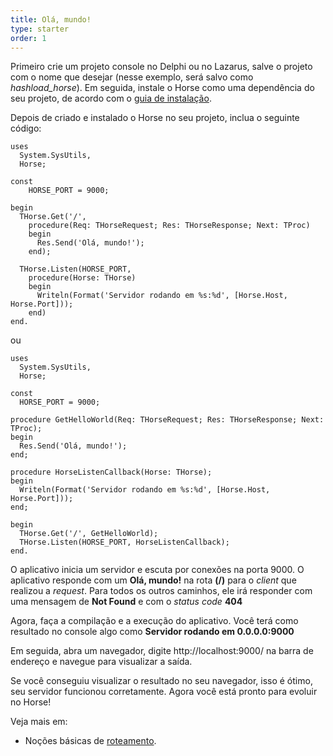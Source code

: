 ```yaml
---
title: Olá, mundo!
type: starter
order: 1
---
```


Primeiro crie um projeto console no Delphi ou no Lazarus, salve o projeto com o nome que desejar (nesse exemplo, será salvo como *hashload_horse*). Em seguida, instale o Horse como uma dependência do seu projeto, de acordo com o [guia de instalação](installation.html).

Depois de criado e instalado o Horse no seu projeto, inclua o seguinte código:

``` delphi
uses
  System.SysUtils,
  Horse;

const
    HORSE_PORT = 9000;

begin
  THorse.Get('/',
    procedure(Req: THorseRequest; Res: THorseResponse; Next: TProc)
    begin
      Res.Send('Olá, mundo!');
    end);

  THorse.Listen(HORSE_PORT,
    procedure(Horse: THorse)
    begin
      Writeln(Format('Servidor rodando em %s:%d', [Horse.Host, Horse.Port]));
    end)
end.
```
ou
``` delphi
uses
  System.SysUtils,
  Horse;

const
  HORSE_PORT = 9000;

procedure GetHelloWorld(Req: THorseRequest; Res: THorseResponse; Next: TProc);
begin
  Res.Send('Olá, mundo!');
end;

procedure HorseListenCallback(Horse: THorse);
begin
  Writeln(Format('Servidor rodando em %s:%d', [Horse.Host, Horse.Port]));
end;

begin
  THorse.Get('/', GetHelloWorld);
  THorse.Listen(HORSE_PORT, HorseListenCallback);
end.
```
O aplicativo inicia um servidor e escuta por conexões na porta 9000. O aplicativo responde com um **Olá, mundo!** na rota **(/)** para o *client* que realizou a *request*. Para todos os outros caminhos, ele irá responder com uma mensagem de **Not Found** e com o *status code* **404**

Agora, faça a compilação e a execução do aplicativo. Você terá como resultado no console algo como **Servidor rodando em 0.0.0.0:9000**

Em seguida, abra um navegador, digite http://localhost:9000/ na barra de endereço e navegue para visualizar a saída.

Se você conseguiu visualizar o resultado no seu navegador, isso é ótimo, seu servidor funcionou corretamente. Agora você está pronto para evoluir no Horse!

Veja mais em:
 * Noções básicas de [roteamento](basic-routing.html).